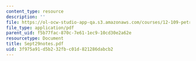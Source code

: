 ```yaml
---
content_type: resource
description: ''
file: https://ol-ocw-studio-app-qa.s3.amazonaws.com/courses/12-109-petrology-fall-2005/3f975a91d5b232fbc01d821286dabcb2_Sept29notes.pdf
file_type: application/pdf
parent_uid: f5b77fac-870c-7e61-1ec9-10cd30e2a62e
resourcetype: Document
title: Sept29notes.pdf
uid: 3f975a91-d5b2-32fb-c01d-821286dabcb2
---
```

